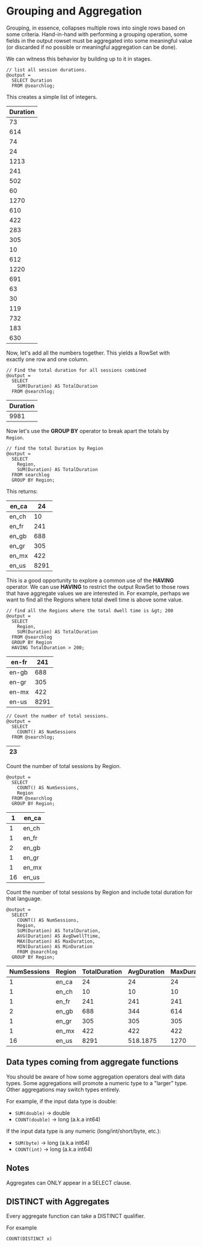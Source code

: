 # Grouping and Aggregation

Grouping, in essence, collapses multiple rows into single rows based on some criteria. Hand-in-hand with performing a grouping operation, some fields in the output rowset must be aggregated into some meaningful value (or discarded if no possible or meaningful aggregation can be done).

We can witness this behavior by building up to it in stages.

```
// list all session durations.  
@output =  
  SELECT Duration  
  FROM @searchlog;
```

This creates a simple list of integers.

| Duration |
| --- |
| 73 |
| 614 |
| 74 |
| 24 |
| 1213 |
| 241 |
| 502 |
| 60 |
| 1270 |
| 610 |
| 422 |
| 283 |
| 305 |
| 10 |
| 612 |
| 1220 |
| 691 |
| 63 |
| 30 |
| 119 |
| 732 |
| 183 |
| 630 |

Now, let's add all the numbers together. This yields a RowSet with  
exactly one row and one column.

```
// Find the total duration for all sessions combined
@output =  
  SELECT  
    SUM(Duration) AS TotalDuration  
  FROM @searchlog;
```

| Duration |
| --- |
| 9981 |

Now let's use the **GROUP BY** operator to break apart the totals by  
`Region`.

```
// find the total Duration by Region
@output =
  SELECT
    Region,
    SUM(Duration) AS TotalDuration
  FROM searchlog
  GROUP BY Region;
```

This returns:

| en\_ca | 24 |
| --- | --- |
| en\_ch | 10 |
| en\_fr | 241 |
| en\_gb | 688 |
| en\_gr | 305 |
| en\_mx | 422 |
| en\_us | 8291 |

This is a good opportunity to explore a common use of the **HAVING** operator. We can use **HAVING** to restrict the output RowSet to those rows that have aggregate values we are interested in. For example, perhaps we want to find all the Regions where total dwell time is above some value.

```
// find all the Regions where the total dwell time is &gt; 200
@output =
  SELECT
    Region,
    SUM(Duration) AS TotalDuration
  FROM @searchlog
  GROUP BY Region
  HAVING TotalDuration > 200;
```

| en-fr | 241 |
| --- | --- |
| en-gb | 688 |
| en-gr | 305 |
| en-mx | 422 |
| en-us | 8291 |

```
// Count the number of total sessions.
@output =
  SELECT
    COUNT() AS NumSessions
  FROM @searchlog;
```

| 23 |
| --- |


Count the number of total sessions by Region.

```
@output =
  SELECT
    COUNT() AS NumSessions,
    Region
  FROM @searchlog
  GROUP BY Region;
```

| 1 | en_ca |
| --- | --- |
| 1 | en_ch |
| 1 | en_fr |
| 2 | en_gb |
| 1 | en_gr |
| 1 | en_mx |
| 16 | en_us |

Count the number of total sessions by Region and include total duration for that language.

```
@output =
  SELECT
    COUNT() AS NumSessions,
    Region,
    SUM(Duration) AS TotalDuration,
    AVG(Duration) AS AvgDwellTtime,
    MAX(Duration) AS MaxDuration,
    MIN(Duration) AS MinDuration
    FROM @searchlog
  GROUP BY Region;
```

| NumSessions | Region | TotalDuration | AvgDuration | MaxDuration | MinDuration |
| --- | --- | --- | --- | --- | --- |
| 1 | en\_ca | 24 | 24 | 24 | 24 |
| 1 | en\_ch | 10 | 10 | 10 | 10 |
| 1 | en\_fr | 241 | 241 | 241 | 241 |
| 2 | en\_gb | 688 | 344 | 614 | 74 |
| 1 | en\_gr | 305 | 305 | 305 | 305 |
| 1 | en\_mx | 422 | 422 | 422 | 422 |
| 16 | en\_us | 8291 | 518.1875 | 1270 | 30 |

## Data types coming from aggregate functions

You should be aware of how some aggregation operators deal with data types. Some aggregations will promote a numeric type to a "larger" type. Other aggregations may switch types entirely.

For example, if the input data type is double:

* `SUM(double)` -> double
* `COUNT(double)` -> long (a.k.a int64)

If the input data type is any numeric \(long/int/short/byte, etc.\):

* `SUM(byte)` -> long (a.k.a int64)
* `COUNT(int)` -> long (a.k.a int64)

## Notes

Aggregates can ONLY appear in a SELECT clause.

## DISTINCT with Aggregates

Every aggregate function can take a DISTINCT qualifier.

For example

`COUNT(DISTINCT x)`





